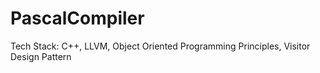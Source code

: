# PascalCompiler
Tech Stack: C++, LLVM, Object Oriented Programming Principles, Visitor Design Pattern
